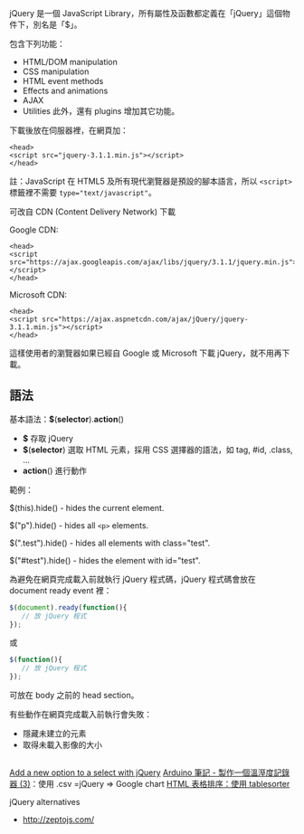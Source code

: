 jQuery 是一個 JavaScript Library，所有屬性及函數都定義在「jQuery」這個物件下，別名是「$」。

包含下列功能：
* HTML/DOM manipulation
* CSS manipulation
* HTML event methods
* Effects and animations
* AJAX
* Utilities
此外，還有 plugins 增加其它功能。

下載後放在伺服器裡，在網頁加：
```
<head>
<script src="jquery-3.1.1.min.js"></script>
</head> 
```
註：JavaScript 在 HTML5 及所有現代瀏覽器是預設的腳本語言，所以 `<script>` 標籤裡不需要 `type="text/javascript"`。

可改自 CDN (Content Delivery Network) 下載

Google CDN:
```
<head>
<script src="https://ajax.googleapis.com/ajax/libs/jquery/3.1.1/jquery.min.js"></script>
</head>
```
Microsoft CDN:
```
<head>
<script src="https://ajax.aspnetcdn.com/ajax/jQuery/jquery-3.1.1.min.js"></script>
</head>
```
這樣使用者的瀏覽器如果已經自 Google 或 Microsoft 下載 jQuery，就不用再下載。

## 語法
基本語法：**$**(**selector**).**action**()
* **$** 存取 jQuery
* **$**(**selector**) 選取 HTML 元素，採用 CSS 選擇器的語法，如 tag, #id, .class, ...
* **action**() 進行動作

範例：

$(this).hide() - hides the current element.

$("p").hide() - hides all `<p>` elements.

$(".test").hide() - hides all elements with class="test".

$("#test").hide() - hides the element with id="test".

為避免在網頁完成載入前就執行 jQuery 程式碼，jQuery 程式碼會放在 document ready event 裡：
```js
$(document).ready(function(){
   // 放 jQuery 程式
});
```
或
```js
$(function(){
   // 放 jQuery 程式
});
```
可放在 body 之前的 head section。

有些動作在網頁完成載入前執行會失敗：
* 隱藏未建立的元素
* 取得未載入影像的大小

##
[Add a new option to a select with jQuery](https://www.electrictoolbox.com/jquery-add-option-select-jquery/)
[Arduino 筆記 - 製作一個溫溼度記錄器 (3)](http://coopermaa2nd.blogspot.tw/2011/01/arduino-3.html)：使用 .csv =jQuery => Google chart
[HTML 表格排序：使用 tablesorter](http://lirobo.blogspot.tw/2013/02/html-tablesorter.html)

jQuery alternatives
* http://zeptojs.com/
